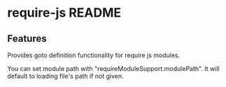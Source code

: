# require-js README

## Features

Provides goto definition functionality for require js modules.

You can set module path with "requireModuleSupport.modulePath". It will default to loading file's path if not given.